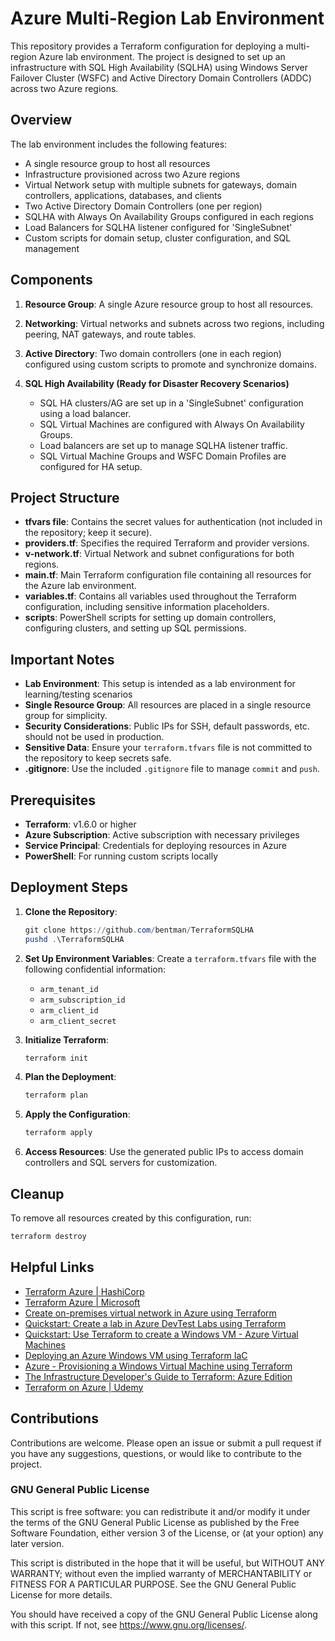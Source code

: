 # Azure Multi-Region Lab Environment

This repository provides a Terraform configuration for deploying a multi-region Azure lab environment. The project is designed to set up an infrastructure with SQL High Availability (SQLHA) using Windows Server Failover Cluster (WSFC) and Active Directory Domain Controllers (ADDC) across two Azure regions.

## Overview

The lab environment includes the following features:

- A single resource group to host all resources
- Infrastructure provisioned across two Azure regions
- Virtual Network setup with multiple subnets for gateways, domain controllers, applications, databases, and clients
- Two Active Directory Domain Controllers (one per region)
- SQLHA with Always On Availability Groups configured in each regions
- Load Balancers for SQLHA listener configured for 'SingleSubnet'
- Custom scripts for domain setup, cluster configuration, and SQL management

## Components

1. **Resource Group**: A single Azure resource group to host all resources.

2. **Networking**: Virtual networks and subnets across two regions, including peering, NAT gateways, and route tables.

3. **Active Directory**: Two domain controllers (one in each region) configured using custom scripts to promote and synchronize domains.

4. **SQL High Availability (Ready for Disaster Recovery Scenarios)**
   - SQL HA clusters/AG are set up in a 'SingleSubnet' configuration using a load balancer.
   - SQL Virtual Machines are configured with Always On Availability Groups.
   - Load balancers are set up to manage SQLHA listener traffic.
   - SQL Virtual Machine Groups and WSFC Domain Profiles are configured for HA setup.

## Project Structure

- **tfvars file**: Contains the secret values for authentication (not included in the repository; keep it secure).
- **providers.tf**: Specifies the required Terraform and provider versions.
- **v-network.tf**: Virtual Network and subnet configurations for both regions.
- **main.tf**: Main Terraform configuration file containing all resources for the Azure lab environment.
- **variables.tf**: Contains all variables used throughout the Terraform configuration, including sensitive information placeholders.
- **scripts**: PowerShell scripts for setting up domain controllers, configuring clusters, and setting up SQL permissions.

## Important Notes

- **Lab Environment**: This setup is intended as a lab environment for learning/testing scenarios
- **Single Resource Group**: All resources are placed in a single resource group for simplicity.
- **Security Considerations**: Public IPs for SSH, default passwords, etc. should not be used in production.
- **Sensitive Data**: Ensure your `terraform.tfvars` file is not committed to the repository to keep secrets safe.
- **.gitignore**: Use the included `.gitignore` file to manage `commit` and `push`.

## Prerequisites

- **Terraform**: v1.6.0 or higher
- **Azure Subscription**: Active subscription with necessary privileges
- **Service Principal**: Credentials for deploying resources in Azure
- **PowerShell**: For running custom scripts locally

## Deployment Steps

1. **Clone the Repository**:
   ```powershell
   git clone https://github.com/bentman/TerraformSQLHA
   pushd .\TerraformSQLHA
   ```

2. **Set Up Environment Variables**: Create a `terraform.tfvars` file with the following confidential information:
   - `arm_tenant_id`
   - `arm_subscription_id`
   - `arm_client_id`
   - `arm_client_secret`

3. **Initialize Terraform**:
   ```powershell
   terraform init
   ```

4. **Plan the Deployment**:
   ```powershell
   terraform plan
   ```

5. **Apply the Configuration**:
   ```powershell
   terraform apply
   ```

6. **Access Resources**: Use the generated public IPs to access domain controllers and SQL servers for customization.

## Cleanup

To remove all resources created by this configuration, run:
```sh
terraform destroy
```

## Helpful Links

- [Terraform Azure | HashiCorp](https://developer.hashicorp.com/terraform/tutorials/azure-get-started)
- [Terraform Azure | Microsoft](https://learn.microsoft.com/en-us/azure/developer/terraform/)
- [Create on-premises virtual network in Azure using Terraform](https://learn.microsoft.com/en-us/azure/developer/terraform/hub-spoke-on-prem)
- [Quickstart: Create a lab in Azure DevTest Labs using Terraform](https://learn.microsoft.com/en-us/azure/devtest-labs/quickstarts/create-lab-windows-vm-terraform)
- [Quickstart: Use Terraform to create a Windows VM - Azure Virtual Machines](https://learn.microsoft.com/en-us/azure/virtual-machines/windows/quick-create-terraform)
- [Deploying an Azure Windows VM using Terraform IaC](https://www.c-sharpcorner.com/article/deploying-an-azure-windows-vm-using-terraform-iac/)
- [Azure - Provisioning a Windows Virtual Machine using Terraform](https://www.patrickkoch.dev/posts/post_12/)
- [The Infrastructure Developer's Guide to Terraform: Azure Edition](https://cloudacademy.com/learning-paths/terraform-on-azure-01-1-2658/)
- [Terraform on Azure | Udemy](https://www.udemy.com/course/terraform-on-azure/)

## Contributions
Contributions are welcome. Please open an issue or submit a pull request if you have any suggestions, questions, or would like to contribute to the project.

### GNU General Public License
This script is free software: you can redistribute it and/or modify it under the terms of the GNU General Public License as published by the Free Software Foundation, either version 3 of the License, or (at your option) any later version.

This script is distributed in the hope that it will be useful, but WITHOUT ANY WARRANTY; without even the implied warranty of MERCHANTABILITY or FITNESS FOR A PARTICULAR PURPOSE. See the GNU General Public License for more details.

You should have received a copy of the GNU General Public License along with this script. If not, see <https://www.gnu.org/licenses/>.